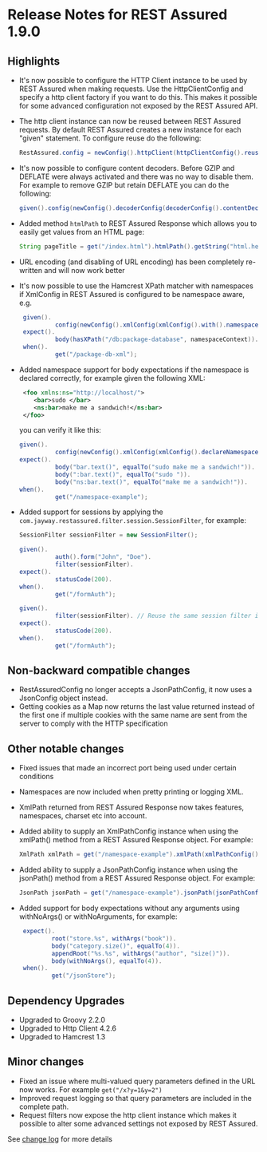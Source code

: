 # Release Notes for REST Assured 1.9.0 #

## Highlights ##
* It's now possible to configure the HTTP Client instance to be used by REST Assured when making requests. Use the HttpClientConfig and specify a http client factory if you want to do this. This makes it possible for some advanced configuration not exposed by the REST Assured API.
* The http client instance can now be reused between REST Assured requests. By default REST Assured creates a new instance for each "given" statement. To configure reuse do the following:
  
  ```java
  RestAssured.config = newConfig().httpClient(httpClientConfig().reuseHttpClientInstance());
  ```
* It's now possible to configure content decoders. Before GZIP and DEFLATE were always activated and there was no way to disable them. For example to remove GZIP but retain DEFLATE you can do the following:

  ```java
  given().config(newConfig().decoderConfig(decoderConfig().contentDecoders(DEFLATE))). ..
  ```
* Added method `htmlPath` to REST Assured Response which allows you to easily get values from an HTML page:
  
  ```java
  String pageTitle = get("/index.html").htmlPath().getString("html.head.title");
  ```
* URL encoding (and disabling of URL encoding) has been completely re-written and will now work better
* It's now possible to use the Hamcrest XPath matcher with namespaces if XmlConfig in REST Assured is configured to be namespace aware, e.g.
  
  ```java
   given().
            config(newConfig().xmlConfig(xmlConfig().with().namespaceAware(true))).
   expect().
            body(hasXPath("/db:package-database", namespaceContext)).
   when().
            get("/package-db-xml");
  ```
* Added namespace support for body expectations if the namespace is declared correctly, for example given the following XML:
  
  ```xml
   <foo xmlns:ns="http://localhost/">
      <bar>sudo </bar>
      <ns:bar>make me a sandwich!</ns:bar>
   </foo>
  ```
  you can verify it like this:

  ```java
  given().
            config(newConfig().xmlConfig(xmlConfig().declareNamespace("ns", "http://localhost/"))).
  expect().
            body("bar.text()", equalTo("sudo make me a sandwich!")).
            body(":bar.text()", equalTo("sudo ")).
            body("ns:bar.text()", equalTo("make me a sandwich!")).
  when().
            get("/namespace-example");
  ```
* Added support for sessions by applying the `com.jayway.restassured.filter.session.SessionFilter`, for example:
  
  ```java
  SessionFilter sessionFilter = new SessionFilter();
  
  given().
            auth().form("John", "Doe").
            filter(sessionFilter).
  expect().
            statusCode(200).
  when().
            get("/formAuth");
  
  given().
            filter(sessionFilter). // Reuse the same session filter instance to automatically apply the session id from the previous response
  expect().
            statusCode(200).
  when().
            get("/formAuth");
  ```
## Non-backward compatible changes ##
* RestAssuredConfig no longer accepts a JsonPathConfig, it now uses a JsonConfig object instead.
* Getting cookies as a Map now returns the last value returned instead of the first one if multiple cookies with the same name are sent from the server to comply with the HTTP specification

## Other notable changes ##
* Fixed issues that made an incorrect port being used under certain conditions
* Namespaces are now included when pretty printing or logging XML.
* XmlPath returned from REST Assured Response now takes features, namespaces, charset etc into account.
* Added ability to supply an XmlPathConfig instance when using the xmlPath() method from a REST Assured Response object. For example:

  ```java
  XmlPath xmlPath = get("/namespace-example").xmlPath(xmlPathConfig().with().declaredNamespace("ns", "http://localhost/"));
  ```
* Added ability to supply a JsonPathConfig instance when using the jsonPath() method from a REST Assured Response object. For example:
  
  ```java
  JsonPath jsonPath = get("/namespace-example").jsonPath(jsonPathConfig().with().numberReturnType(BIG_DECIMAL));
  ```
* Added support for body expectations without any arguments using withNoArgs() or withNoArguments, for example:
  
  ```java
   expect().
           root("store.%s", withArgs("book")).
           body("category.size()", equalTo(4)).
           appendRoot("%s.%s", withArgs("author", "size()")).
           body(withNoArgs(), equalTo(4)).
   when().
           get("/jsonStore");
  ```

## Dependency Upgrades ##
* Upgraded to Groovy 2.2.0
* Upgraded to Http Client 4.2.6
* Upgraded to Hamcrest 1.3

## Minor changes ##
* Fixed an issue where multi-valued query parameters defined in the URL now works. For example `get("/x?y=1&y=2")`
* Improved request logging so that query parameters are included in the complete path.
* Request filters now expose the http client instance which makes it possible to alter some advanced settings not exposed by REST Assured.

See [change log](http://github.com/jayway/rest-assured/raw/master/changelog.txt) for more details